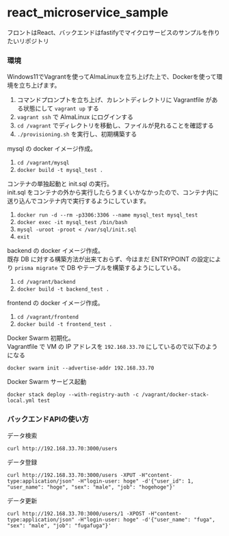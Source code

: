 # react_microservice_sample

フロントはReact、バックエンドはfastifyでマイクロサービスのサンプルを作りたいリポジトリ

### 環境

Windows11でVagrantを使ってAlmaLinuxを立ち上げた上で、Dockerを使って環境を立ち上げます。

1. コマンドプロンプトを立ち上げ、カレントディレクトリに Vagrantfile がある状態にして `vagrant up` する
1. `vagrant ssh` で AlmaLinux にログインする
1. `cd /vagrant` でディレクトリを移動し、ファイルが見れることを確認する
1. `./provisioning.sh` を実行し、初期構築する

mysql の docker イメージ作成。

1. `cd /vagrant/mysql`
1. `docker build -t mysql_test .`

コンテナの単独起動と init.sql の実行。  
init.sql をコンテナの外から実行したらうまくいかなかったので、コンテナ内に送り込んでコンテナ内で実行するようにしています。

1. `docker run -d --rm -p3306:3306 --name mysql_test mysql_test`
1. `docker exec -it mysql_test /bin/bash`
1. `mysql -uroot -proot < /var/sql/init.sql`
1. `exit`

backend の docker イメージ作成。  
既存 DB に対する構築方法が出来ておらず、今はまだ ENTRYPOINT の設定により `prisma migrate` で DB やテーブルを構築するようにしている。

1. `cd /vagrant/backend`
1. `docker build -t backend_test .`

frontend の docker イメージ作成。

1. `cd /vagrant/frontend`
1. `docker build -t frontend_test .`

Docker Swarm 初期化。  
Vagrantfile で VM の IP アドレスを `192.168.33.70` にしているので以下のようになる

```
docker swarm init --advertise-addr 192.168.33.70
```

Docker Swarm サービス起動

```
docker stack deploy --with-registry-auth -c /vagrant/docker-stack-local.yml test
```

### バックエンドAPIの使い方

データ検索

```
curl http://192.168.33.70:3000/users
```

データ登録

```
curl http://192.168.33.70:3000/users -XPUT -H"content-type:application/json" -H"login-user: hoge" -d'{"user_id": 1, "user_name": "hoge", "sex": "male", "job": "hogehoge"}'
```

データ更新

```
curl http://192.168.33.70:3000/users/1 -XPOST -H"content-type:application/json" -H"login-user: hoge" -d'{"user_name": "fuga", "sex": "male", "job": "fugafuga"}'
```

